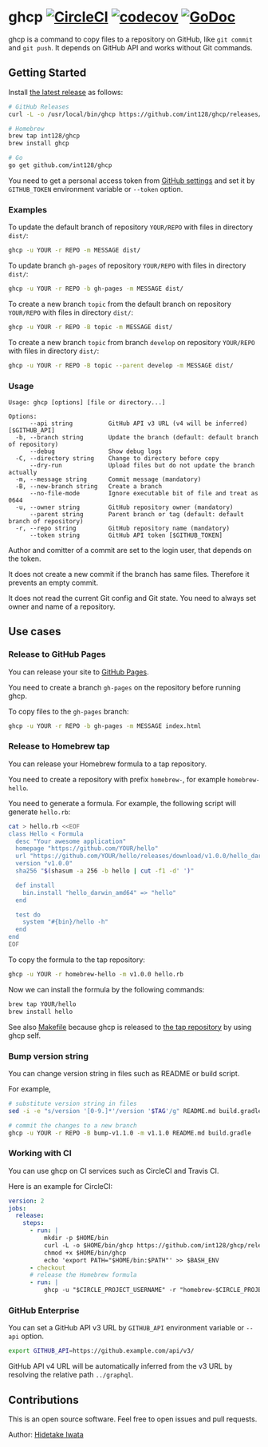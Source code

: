 # ghcp [![CircleCI](https://circleci.com/gh/int128/ghcp.svg?style=shield)](https://circleci.com/gh/int128/ghcp) [![codecov](https://codecov.io/gh/int128/ghcp/branch/master/graph/badge.svg)](https://codecov.io/gh/int128/ghcp) [![GoDoc](https://godoc.org/github.com/int128/ghcp?status.svg)](https://godoc.org/github.com/int128/ghcp)

ghcp is a command to copy files to a repository on GitHub, like `git commit` and `git push`.
It depends on GitHub API and works without Git commands.


## Getting Started

Install [the latest release](https://github.com/int128/ghcp/releases) as follows:

```sh
# GitHub Releases
curl -L -o /usr/local/bin/ghcp https://github.com/int128/ghcp/releases/download/${ghcp_version}/ghcp_linux_amd64

# Homebrew
brew tap int128/ghcp
brew install ghcp

# Go
go get github.com/int128/ghcp
```

You need to get a personal access token from [GitHub settings](https://github.com/settings/tokens) and set it by `GITHUB_TOKEN` environment variable or `--token` option.

### Examples

To update the default branch of repository `YOUR/REPO` with files in directory `dist/`:

```sh
ghcp -u YOUR -r REPO -m MESSAGE dist/
```

To update branch `gh-pages` of repository `YOUR/REPO` with files in directory `dist/`:

```sh
ghcp -u YOUR -r REPO -b gh-pages -m MESSAGE dist/
```

To create a new branch `topic` from the default branch on repository `YOUR/REPO` with files in directory `dist/`:

```sh
ghcp -u YOUR -r REPO -B topic -m MESSAGE dist/
```

To create a new branch `topic` from branch `develop` on repository `YOUR/REPO` with files in directory `dist/`:

```sh
ghcp -u YOUR -r REPO -B topic --parent develop -m MESSAGE dist/
```

### Usage

```
Usage: ghcp [options] [file or directory...]

Options:
      --api string          GitHub API v3 URL (v4 will be inferred) [$GITHUB_API]
  -b, --branch string       Update the branch (default: default branch of repository)
      --debug               Show debug logs
  -C, --directory string    Change to directory before copy
      --dry-run             Upload files but do not update the branch actually
  -m, --message string      Commit message (mandatory)
  -B, --new-branch string   Create a branch
      --no-file-mode        Ignore executable bit of file and treat as 0644
  -u, --owner string        GitHub repository owner (mandatory)
      --parent string       Parent branch or tag (default: default branch of repository)
  -r, --repo string         GitHub repository name (mandatory)
      --token string        GitHub API token [$GITHUB_TOKEN]
```

Author and comitter of a commit are set to the login user, that depends on the token.

It does not create a new commit if the branch has same files.
Therefore it prevents an empty commit.

It does not read the current Git config and Git state.
You need to always set owner and name of a repository.


## Use cases

### Release to GitHub Pages

You can release your site to [GitHub Pages](https://pages.github.com/).

You need to create a branch `gh-pages` on the repository before running ghcp.

To copy files to the `gh-pages` branch:

```sh
ghcp -u YOUR -r REPO -b gh-pages -m MESSAGE index.html
```

### Release to Homebrew tap

You can release your Homebrew formula to a tap repository.

You need to create a repository with prefix `homebrew-`, for example `homebrew-hello`.

You need to generate a formula.
For example, the following script will generate `hello.rb`:

```sh
cat > hello.rb <<EOF
class Hello < Formula
  desc "Your awesome application"
  homepage "https://github.com/YOUR/hello"
  url "https://github.com/YOUR/hello/releases/download/v1.0.0/hello_darwin_amd64"
  version "v1.0.0"
  sha256 "$(shasum -a 256 -b hello | cut -f1 -d' ')"

  def install
    bin.install "hello_darwin_amd64" => "hello"
  end

  test do
    system "#{bin}/hello -h"
  end
end
EOF
```

To copy the formula to the tap repository:

```sh
ghcp -u YOUR -r homebrew-hello -m v1.0.0 hello.rb
```

Now we can install the formula by the following commands:

```sh
brew tap YOUR/hello
brew install hello
```

See also [Makefile](Makefile) because ghcp is released to [the tap repository](https://github.com/int128/homebrew-ghcp) by using ghcp self.

### Bump version string

You can change version string in files such as README or build script.

For example,

```sh
# substitute version string in files
sed -i -e "s/version '[0-9.]*'/version '$TAG'/g" README.md build.gradle

# commit the changes to a new branch
ghcp -u YOUR -r REPO -B bump-v1.1.0 -m v1.1.0 README.md build.gradle
```

### Working with CI

You can use ghcp on CI services such as CircleCI and Travis CI.

Here is an example for CircleCI:

```yaml
version: 2
jobs:
  release:
    steps:
      - run: |
          mkdir -p $HOME/bin
          curl -L -o $HOME/bin/ghcp https://github.com/int128/ghcp/releases/download/${ghcp_version}/ghcp_linux_amd64
          chmod +x $HOME/bin/ghcp
          echo 'export PATH="$HOME/bin:$PATH"' >> $BASH_ENV
      - checkout
      # release the Homebrew formula
      - run: |
          ghcp -u "$CIRCLE_PROJECT_USERNAME" -r "homebrew-$CIRCLE_PROJECT_REPONAME" -m "$CIRCLE_TAG" hello.rb
```

### GitHub Enterprise

You can set a GitHub API v3 URL by `GITHUB_API` environment variable or `--api` option.

```sh
export GITHUB_API=https://github.example.com/api/v3/
```

GitHub API v4 URL will be automatically inferred from the v3 URL by resolving the relative path `../graphql`.


## Contributions

This is an open source software.
Feel free to open issues and pull requests.

Author: [Hidetake Iwata](https://github.com/int128)
